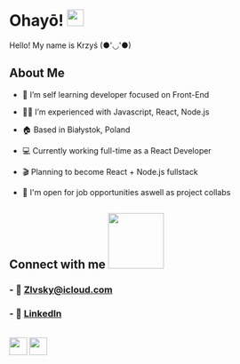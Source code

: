 <h1> Ohayō! <img src = "https://raw.githubusercontent.com/MartinHeinz/MartinHeinz/master/wave.gif" width = 30px> </h1>
<p align='center'>
</p>

<div size='20px'> Hello! My name is Krzyś (●'◡'●)
</div>

<h2> About Me </h2>

- 📖 I’m self learning developer focused on Front-End

- 👨‍💻 I’m experienced with Javascript, React, Node.js

- 🏠 Based in Białystok, Poland

- 💻 Currently working full-time as a React Developer

- 🎬 Planning to become React + Node.js fullstack

- 💬 I'm open for job opportunities aswell as project collabs


<h2> Connect with me <img src='https://raw.githubusercontent.com/ShahriarShafin/ShahriarShafin/main/Assets/handshake.gif' width="100px"> </h2>
<h3>- 📧 <a href="mailto:zlvsky@icloud.com">Zlvsky@icloud.com</a> </h3>
<h3>- 🔗 <a href="https://www.linkedin.com/in/krzysztof-zaleski-216400237/">LinkedIn</a> </h3>
<br/>
<div>
<a href = 'http://kzaleski.pl/'> <img width = '32px' align= 'center' src="https://raw.githubusercontent.com/rahulbanerjee26/githubAboutMeGenerator/main/icons/portfolio.png"/></a> 
<a href = 'https://www.github.com/Zlvsky'> <img width = '32px' align= 'center' src="https://raw.githubusercontent.com/rahulbanerjee26/githubAboutMeGenerator/main/icons/github.svg"/></a>
</div>
